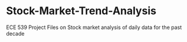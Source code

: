 # Stock-Market-Trend-Analysis
ECE 539 Project Files on Stock market analysis of daily data for the past decade
